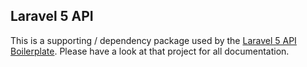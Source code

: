 ## Laravel 5 API

This is a supporting / dependency package used by the [Laravel 5 API Boilerplate](https://github.com/specialtactics/l5-api-boilerplate). Please have a look at that project for all documentation.